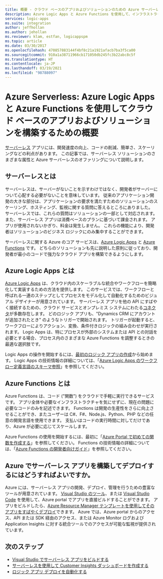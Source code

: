 ```yaml
---
title: 概要 - クラウド ベースのアプリおよびソリューションのための Azure サーバーレス
description: Azure Logic Apps と Azure Functions を使用して、インフラストラクチャを気にすることなくクラウド ベースのアプリおよびソリューションを作成する方法について説明します。
services: logic-apps
ms.suite: integration
author: jeffhollan
ms.author: jehollan
ms.reviewer: klam, estfan, logicappspm
ms.topic: article
ms.date: 03/30/2017
ms.openlocfilehash: 470857883144f4bf8c21a1921afacb7ba3f5ca00
ms.sourcegitcommit: 910a1a38711966cb171050db245fc3b22abc8c5f
ms.translationtype: HT
ms.contentlocale: ja-JP
ms.lasthandoff: 03/19/2021
ms.locfileid: "98788097"
---
```

# <a name="azure-serverless-overview-for-building-cloud-based-apps-and-solutions-with-azure-logic-apps-and-azure-functions"></a>Azure Serverless: Azure Logic Apps と Azure Functions を使用してクラウド ベースのアプリおよびソリューションを構築するための概要

[サーバーレス](https://azure.microsoft.com/solutions/serverless/) アプリには、開発速度の向上、コードの削減、簡単さ、スケーリングなどの利点があります。 この記事では、サーバーレス ソリューションのさまざまな属性と Azure サーバーレスのオファリングについて説明します。

## <a name="what-is-serverless"></a>サーバーレスとは

サーバーレスは、サーバーがないことを示すわけではなく、開発者がサーバーについて心配する必要がないことを意味しています。 従来のアプリケーション開発の大きな部分は、アプリケーションの要求を満たすためのソリューションのスケーリング、ホスティング、監視に関する質問に答えるところにありました。 サーバーレスでは、これらの質問はソリューションの一部として対応されます。 また、サーバーレス アプリは消費ベースのプランに基づいて課金されます。 アプリが使用されないかぎり、料金は発生しません。 これらの機能により、開発者はソリューションのビジネス ロジックにのみ集中することができます。

サーバーレスに関する Azure のコア サービスは、[Azure Logic Apps](https://azure.microsoft.com/services/logic-apps/) と [Azure Functions](https://azure.microsoft.com/services/functions/) です。 どちらのソリューションも先に説明した原則に従っており、開発者が最小のコードで強力なクラウド アプリを構築できるようにします。

## <a name="what-is-azure-logic-apps"></a>Azure Logic Apps とは

[Azure Logic Apps](logic-apps-overview.md) は、クラウド内のスケーラブルな統合やワークフローを簡略化して実装するための方法を提供します。 このサービスでは、ワークフローと呼ばれる一連のステップとしてプロセスをモデル化して自動化するためのビジュアル デザイナーが用意されています。 サーバーレス アプリを他の API にすばやく接続するための、クラウド サービスとオンプレミス システムにわたる[コネクタ](../connectors/apis-list.md)が多数存在します。 どのロジック アプリも、"Dynamics CRM にアカウントが追加されたとき" のようなトリガーで開始されます。 トリガーが起動すると、ワークフローによりアクション、変換、条件付きロジックの組み合わせが実行されます。 Logic Apps は、特にプロセスが外部のシステムまたは API との対話を必要とする場合、プロセス内のさまざまな Azure Functions を調整するときの最適な選択肢です。

Logic Apps の操作を開始するには、[最初のロジック アプリの作成](quickstart-create-first-logic-app-workflow.md)から始めます。 Logic Apps の技術情報の詳細については、「[Azure Logic Apps のワークフロー定義言語のスキーマ参照](logic-apps-workflow-definition-language.md)」を参照してください。

## <a name="what-is-azure-functions"></a>Azure Functions とは

Azure Functions は、コード ("関数") をクラウドで手軽に実行できるサービスです。 アプリ全体や必要なインフラストラクチャを気にせずに、現在の問題に必要なコードのみを記述できます。 Functions は開発の生産性をさらに向上させることができ、またユーザーは C#、F#、Node.js、Python、PHP などの任意の開発言語を使用できます。 支払いはコードの実行時間に対してだけであり、Azure が必要に応じてスケールします。

Azure Functions の使用を開始するには、最初に「[Azure Portal で初めての関数を作成する](../azure-functions/functions-get-started.md)」を参照してください。 Functions の技術情報の詳細については、「[Azure Functions の開発者向けガイド](../azure-functions/functions-reference.md)」を参照してください。

## <a name="how-can-i-build-and-deploy-serverless-apps-in-azure"></a>Azure でサーバーレス アプリを構築してデプロイするにはどうすればよいですか。

Azure には、サーバーレス アプリの開発、デプロイ、管理を行うための豊富なツールが用意されています。 [Visual Studio のツール](logic-apps-serverless-get-started-vs.md)、または [Visual Studio Code](quickstart-create-logic-apps-visual-studio-code.md) を使用して、Azure portal でアプリを直接ビルドすることができます。 アプリをビルドしたら、[Azure Resource Manager テンプレートを使用してそのアプリをすばやくデプロイ](logic-apps-deploy-azure-resource-manager-templates.md)できます。 Azure では、Azure portal からのアクセス、API または SDK 経由のアクセス、または Azure Monitor ログおよび Application Insights に対する統合ツールでのアクセスが可能な監視が提供されています。

## <a name="next-steps"></a>次のステップ

* [Visual Studio でサーバーレス アプリをビルドする](logic-apps-serverless-get-started-vs.md)
* [サーバーレスを使用して Customer Insights ダッシュボードを作成する](logic-apps-scenario-social-serverless.md)
* [ロジック アプリ デプロイを自動化する](logic-apps-azure-resource-manager-templates-overview.md)